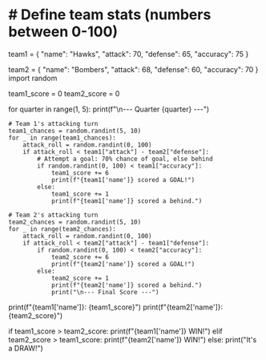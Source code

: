# # Define team stats (numbers between 0-100)
team1 = {
    "name": "Hawks",
    "attack": 70,
    "defense": 65,
    "accuracy": 75
}

team2 = {
    "name": "Bombers",
    "attack": 68,
    "defense": 60,
    "accuracy": 70
}
import random

team1_score = 0
team2_score = 0

for quarter in range(1, 5):
    print(f"\n--- Quarter {quarter} ---")

    # Team 1's attacking turn
    team1_chances = random.randint(5, 10)
    for _ in range(team1_chances):
        attack_roll = random.randint(0, 100)
        if attack_roll < team1["attack"] - team2["defense"]:
            # Attempt a goal: 70% chance of goal, else behind
            if random.randint(0, 100) < team1["accuracy"]:
                team1_score += 6
                print(f"{team1['name']} scored a GOAL!")
            else:
                team1_score += 1
                print(f"{team1['name']} scored a behind.")

    # Team 2's attacking turn
    team2_chances = random.randint(5, 10)
    for _ in range(team2_chances):
        attack_roll = random.randint(0, 100)
        if attack_roll < team2["attack"] - team1["defense"]:
            if random.randint(0, 100) < team2["accuracy"]:
                team2_score += 6
                print(f"{team2['name']} scored a GOAL!")
            else:
                team2_score += 1
                print(f"{team2['name']} scored a behind.")
                print("\n--- Final Score ---")
print(f"{team1['name']}: {team1_score}")
print(f"{team2['name']}: {team2_score}")

if team1_score > team2_score:
    print(f"{team1['name']} WIN!")
elif team2_score > team1_score:
    print(f"{team2['name']} WIN!")
else:
    print("It's a DRAW!")